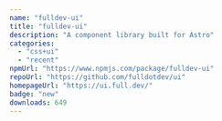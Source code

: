 ```yaml
---
name: "fulldev-ui"
title: "fulldev-ui"
description: "A component library built for Astro"
categories:
  - "css+ui"
  - "recent"
npmUrl: "https://www.npmjs.com/package/fulldev-ui"
repoUrl: "https://github.com/fulldotdev/ui"
homepageUrl: "https://ui.full.dev/"
badge: "new"
downloads: 649
---
```

